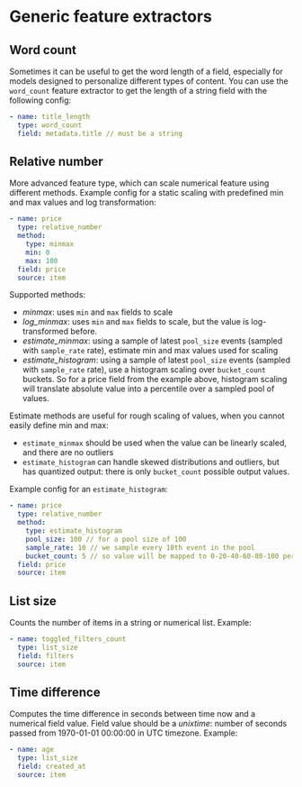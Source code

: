 # Generic feature extractors

## Word count

Sometimes it can be useful to get the word length of a field, especially for models designed to personalize different types of content.
You can use the `word_count` feature extractor to get the length of a string field with the following config:

```yaml
- name: title_length
  type: word_count
  field: metadata.title // must be a string
```

## Relative number
More advanced feature type, which can scale numerical feature using different methods. Example config for a static scaling with 
predefined min and max values and log transformation:
```yaml
- name: price
  type: relative_number
  method:
    type: minmax
    min: 0
    max: 100   
  field: price
  source: item
```

Supported methods:
* *minmax*: uses `min` and `max` fields to scale
* *log_minmax*: uses `min` and `max` fields to scale, but the value is log-transformed before.
* *estimate_minmax*: using a sample of latest `pool_size` events (sampled with `sample_rate` rate), estimate 
min and max values used for scaling
* *estimate_histogram*: using a sample of latest `pool_size` events (sampled with `sample_rate` rate), use a histogram scaling
over `bucket_count` buckets. So for a price field from the example above, histogram scaling will translate absolute value
into a percentile over a sampled pool of values.

Estimate methods are useful for rough scaling of values, when you cannot easily define min and max:
* `estimate_minmax` should be used when the value can be linearly scaled, and there are no outliers
* `estimate_histogram` can handle skewed distributions and outliers, but has quantized output: there is only `bucket_count`
possible output values.

Example config for an `estimate_histogram`:
```yaml
- name: price
  type: relative_number
  method:
    type: estimate_histogram
    pool_size: 100 // for a pool size of 100
    sample_rate: 10 // we sample every 10th event in the pool 
    bucket_count: 5 // so value will be mapped to 0-20-40-60-80-100 percentiles
  field: price
  source: item
```

## List size

Counts the number of items in a string or numerical list. Example:
```yaml
- name: toggled_filters_count
  type: list_size
  field: filters
  source: item
```

## Time difference

Computes the time difference in seconds between time now and a numerical field value. 
Field value should be a *unixtime*: number of seconds passed from 1970-01-01 00:00:00 in UTC timezone. 
Example:
```yaml
- name: age
  type: list_size
  field: created_at
  source: item
```
